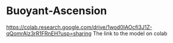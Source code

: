 # Buoyant-Ascension
https://colab.research.google.com/drive/1wod0IAOcfi3J1Z-qQomrAlz3rR1FRnEH?usp=sharing
The link to the model on colab
